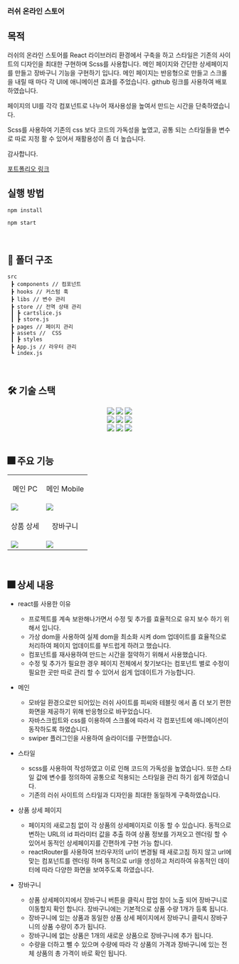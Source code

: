 ### 러쉬 온라인 스토어

## 목적

러쉬의 온라인 스토어를 React 라이브러리 환경에서 구축을 하고 스타일은 기존의 사이트의 디자인을 최대한 구현하며 Scss를 사용합니다.
메인 페이지와 간단한 상세페이지를 만들고 장바구니 기능을 구현하기 입니다.
메인 페이지는 반응형으로 만들고 스크롤을 내릴 때 마다 각 UI에 애니메이션 효과를 주었습니다.
github 링크를 사용하여 배포하였습니다.

페이지의 UI를 각각 컴포넌트로 나누어 재사용성을 높여서 만드는 시간을 단축하였습니다.

Scss를 사용하여 기존의 css 보다 코드의 가독성을 높였고, 공통 되는 스타일들을 변수로 따로 지정 활 수 있어서
재활용성이 좀 더 높습니다.

감사합니다.

[포트폴리오 링크](https://definitely92.github.io/lush)

## 실행 방법

```
npm install

npm start
```

<br>

## 📁 폴더 구조

```
src
 ┣ components // 컴포넌트
 ┣ hooks // 커스텀 훅
 ┣ libs // 변수 관리
 ┣ store // 전역 상태 관리
 ┃ ┣ cartslice.js
 ┃ ┣ store.js
 ┣ pages // 페이지 관리
 ┣ assets //  CSS
 ┃ ┣ styles
 ┣ App.js // 라우터 관리
 ┗ index.js
```

<br>

## 🛠️ 기술 스택

<div align="center">
<img src="https://img.shields.io/badge/HTML5-E34F26?style=plastic&logo=HTML5&logoColor=E34F26" />
<img src="https://img.shields.io/badge/SCSS-1572B6?style=plastic&logo=SCSs&logoColor=1572B6" />
<img src="https://img.shields.io/badge/JavaScript-F7DF1E?style=plastic&logo=JavaScript&logoColor=F7DF1E" />
</div>

<div align="center">
<img src="https://img.shields.io/badge/React-18.2.0-61DAFB?style=plastic&logo=React&logoColor=61DAFB" />
<img src="https://img.shields.io/badge/React Router-6.14.2-CA4245?style=plastic&logo=React Router&logoColor=CA4245" />
<img src="https://img.shields.io/badge/Redux toolkit-6.0.6-DB7093?style=plastic&logo=Redux toolkit&logoColor=DB7093" />
</div>

<div align="center">
<img src="https://img.shields.io/badge/Eslint-8.45.0-4B32C3?style=plastic&logo=Eslint&logoColor=4B32C3" />
<img src="https://img.shields.io/badge/Prettier-3.0.0-F7B93E?style=plastic&logo=Prettier&logoColor=#F7B93E" />
<img src="https://img.shields.io/badge/SVG-528DD7?style=plastic&logo=Font Awesome&logoColor=528DD7" />
</div>

<br>

## 🎆 주요 기능

<table>
  <tr>
    <td> 
    <p align="center">메인 PC</p>
    </td>
    <td>
    <p align="center">메인 Mobile</p>
    </td>
  </tr>
  <tr>
    <td>
    <img src="https://github.com/definitely92/lush/assets/132203871/9b679202-094b-4804-9780-350508363450" />
    </td>
    <td><img src="https://github.com/definitely92/lush/assets/132203871/924bc93b-5c9f-42ee-907b-b8e003d8d20b" /></td>
  </tr>
 <tr>
    <td> 
    <p align="center">상품 상세</p>
    </td>
    <td>
    <p align="center">장바구니</p>
    </td>
  </tr>
   <tr>
    <td>
      <img src="https://github.com/definitely92/lush/assets/132203871/42d23423-7150-4883-9b9b-3dd541869a40" />
    </td>
    <td><img src="https://github.com/definitely92/lush/assets/132203871/182238e3-8ffc-4b9e-a69b-018eebd32263" /></td>
  </tr>
</table>

<br>

## 🎆 상세 내용

- react를 사용한 이유

  - 프로젝트를 계속 보완해나가면서 수정 및 추가를 효율적으로 유지 보수 하기 위해서 입니다.
  - 가상 dom을 사용하여 실제 dom을 최소화 시켜 dom 업데이트를 효율적으로 처리하여 페이지 업데이트를 부드럽게 하려고 했습니다.
  - 컴포넌트를 재사용하여 만드는 시간을 절약하기 위해서 사용했습니다.
  - 수정 및 추가가 필요한 경우 페이지 전체에서 찾기보다는 컴포넌트 별로 수정이 필요한 곳만 따로 관리 할 수 있어서 쉽게 업데이트가 가능합니다.

- 메인

  - 모바일 환경으로만 되어있는 러쉬 사이트를 피씨와 테블릿 에서 좀 더 보기 편한 화면을 제공하기 위해 반응형으로 바꾸었습니다.
  - 자바스크립트와 css를 이용하여 스크롤에 따라서 각 컴포넌트에 애니메이션이 동작하도록 하였습니다.
  - swiper 플러그인을 사용하여 슬라이더를 구현했습니다.

- 스타일

  - scss를 사용하여 작성하였고 이로 인해 코드의 가독성을 높였습니다. 또한 스타일 값에 변수를 정의하여 공통으로 적용되는 스타일을 관리 하기 쉽게 하였습니다.
  - 기존의 러쉬 사이트의 스타일과 디자인을 최대한 동일하게 구축하였습니다.

- 상품 상세 페이지

  - 페이지의 새로고침 없이 각 상품의 상세페이지로 이동 할 수 있습니다. 동적으로 변하는 URL의 id 파라미터 값을 추출 하여 상품 정보를 가져오고 렌더링 할 수 있어서 동적인 상세페이지를 간편하게 구현 가능 합니다.
  - reactRouter를 사용하여 브라우저의 url이 변경될 때 새로고침 하지 않고 url에 맞는 컴포넌트를 렌더링 하며 동적으로 url을 생성하고 처리하여 유동적인 데이터에 따라 다양한 화면을 보여주도록 하였습니다.

- 장바구니
  - 상품 상세페이지에서 장바구니 버튼을 클릭시 팝업 창이 노출 되어 장바구니로 이동할지 확인 합니다. 장바구니에는 기본적으로 상품 수량 1개가 등록 됩니다.
  - 장바구니에 있는 상품과 동일한 상품 상세 페이지에서 장바구니 클릭시 장바구니의 상품 수량이 추가 됩니다.
  - 장바구니에 없는 상품은 1개의 새로운 상품으로 장바구니에 추가 됩니다.
  - 수량을 더하고 뺄 수 있으며 수량에 따라 각 상품의 가격과 장바구니에 있는 전체 상품의 총 가격이 바로 확인 됩니다.
